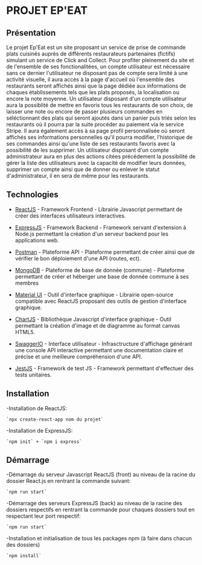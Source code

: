 # PROJET EP'EAT




## Présentation


Le projet Ep'Eat est un site proposant un service de prise de commande plats cuisinés auprès de différents restaurateurs partenaires (fictifs) simulant un service de Click and Collect.
Pour profiter pleinement du site et de l'ensemble de ses fonctionalitées, un compte utilisateur est nécessaire sans ce dernier l'utilisateur ne disposant pas de compte sera limité à une activité visuelle, il aura accès à la page d'accueil où l'ensemble des restaurants seront affichés ainsi que la page dédiée aux informations de chaques établissements tels que les plats proposés, la localisation ou encore la note moyenne. 
Un utilisateur disposant d'un compte utilisateur aura la possiblité de mettre en favoris tous les restaurants de son choix, de laisser une note ou encore de passer plusieurs commandes en séléctionnant des plats qui seront ajoutés dans un panier puis triés selon les restaurants où il pourra par la suite procéder au paiement via le service Stripe. Il aura également accès à sa page profil personnalisée où seront affichés ses informations personnelles qu'il pourra modifier, l'historique de ses commandes ainsi qu'une liste de ses restaurants favoris avec la possibilité de les supprimer.
Un utilisateur disposant d'un compte administrateur aura en plus des actions citées précédement la possibilité de gérer la liste des utilisateurs avec la capacité de modifier leurs données, supprimer un compte ainsi que de donner ou enlever le statut d'administrateur, il en sera de même pour les restaurants.


## Technologies


* [ReactJS](https://reactjs.org/) - Framework Frontend - Librairie Javascript permettant de créer des interfaces utilisateurs interactives.
  
* [ExpressJS](https://expressjs.com/) - Framework Backend - Framework servant d'extension à Node.js permettant la création d'un serveur backend pour les applications web.
  
* [Postman](https://www.postman.com/) - Plateforme API - Plateforme permettant de créer ainsi que de vérifier le bon déploiement d'une API (routes, ect).
  
* [MongoDB](https://www.mongodb.com/) - Plateforme de base de donnée (commune) - Plateforme permettant de créer et héberger une base de donnée commune à ses membres
  
* [Material UI](https://mui.com/) - Outil d'interface graphique - Librairie open-source compatible avec ReactJS proposant des outils de gestion d'interface graphique.
  
* [ChartJS](https://www.chartjs.org/) - Bibliothèque Javascript d'interface graphique - Outil permettant la création d'image et de diagramme au format canvas HTML5.
  
* [SwaggerIO](https://swagger.io/) - Interface utilisateur - Infrasctructure d'affichage générant une console API interactive permettant une documentation claire et précise et une meilleure compréhension d'une API.

* [JestJS](https://jestjs.io/) - Framework de test JS - Framework permettant d'effectuer des tests unitaires.


## Installation


-Installation de ReactJS:

    `npx create-react-app nom du projet`

-Installation de ExpressJS:

    `npm init` + `npm i express` 


## Démarrage    

-Démarrage du serveur Javascript ReactJS (front) au niveau de la racine du dossier React.js en rentrant la commande suivant:

    `npm run start`

-Démarrage des serveurs ExpressJS (back) au niveau de la racine des dossiers respectifs en rentrant la commande pour chaques dossiers tout en respectant leur port respectif:   

    `npm run start`

-Installation et initialisation de tous les packages npm (à faire dans chacun des dossiers)

    `npm install`